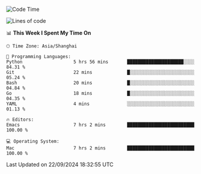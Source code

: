 <!--START_SECTION:waka-->
![Code Time](http://img.shields.io/badge/Code%20Time-2%2C193%20hrs%2046%20mins-blue)

![Lines of code](https://img.shields.io/badge/From%20Hello%20World%20I%27ve%20Written-308.1%20thousand%20lines%20of%20code-blue)

📊 **This Week I Spent My Time On** 

```text
🕑︎ Time Zone: Asia/Shanghai

💬 Programming Languages: 
Python                   5 hrs 56 mins       █████████████████████░░░░   84.31 % 
Git                      22 mins             █░░░░░░░░░░░░░░░░░░░░░░░░   05.24 % 
Bash                     20 mins             █░░░░░░░░░░░░░░░░░░░░░░░░   04.84 % 
Go                       18 mins             █░░░░░░░░░░░░░░░░░░░░░░░░   04.35 % 
YAML                     4 mins              ░░░░░░░░░░░░░░░░░░░░░░░░░   01.13 % 

🔥 Editors: 
Emacs                    7 hrs 2 mins        █████████████████████████   100.00 % 

💻 Operating System: 
Mac                      7 hrs 2 mins        █████████████████████████   100.00 % 
```


 Last Updated on 22/09/2024 18:32:55 UTC
<!--END_SECTION:waka-->
